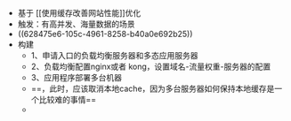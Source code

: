 - 基于 [[使用缓存改善网站性能]]优化
- 触发：有高并发、海量数据的场景
- ((628475e6-105c-4961-8258-b40a0e692b25))
- 构建
	- 1、申请入口的负载均衡服务器和多态应用服务器
	- 2、负载均衡配置nginx或者 kong，设置域名-流量权重-服务器的配置
	- 3、应用程序部署多台机器
	- ==，此时，应该取消本地cache，因为多台服务器如何保持本地缓存是一个比较难的事情==
	-